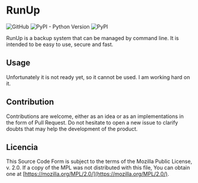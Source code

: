 # RunUp

![GitHub](https://img.shields.io/github/license/kennylajara/RunUp?style=for-the-badge&color=%230374b4)
![PyPI - Python Version](https://img.shields.io/pypi/pyversions/RunUp?label=Python%20Support&style=for-the-badge)
![PyPI](https://img.shields.io/pypi/v/RunUp?style=for-the-badge&color=%230374b4&label=Version&logoColor=%23ffffff)


RunUp is a backup system that can be managed by command line. It is intended to be easy to use, secure and fast.

## Usage

Unfortunately it is not ready yet, so it cannot be used. I am working hard on it.

## Contribution

Contributions are welcome, either as an idea or as an implementations in the form of Pull Request. Do not hesitate to open a new issue to clarify doubts that may help the development of the product.

## Licencia

This Source Code Form is subject to the terms of the Mozilla Public License, v. 2.0. If a copy of the MPL was not distributed with this file, You can obtain one at [https://mozilla.org/MPL/2.0/](https://mozilla.org/MPL/2.0/).
